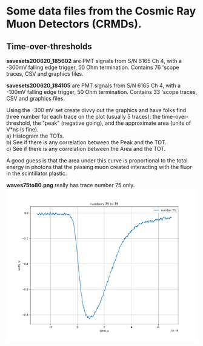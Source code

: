 # Some data files from the Cosmic Ray Muon Detectors (CRMDs).

## Time-over-thresholds

**savesets200620_185602**  are PMT signals from S/N 6165 Ch 4, with a -300mV falling edge trigger, 50 Ohm termination.  Contains 76 'scope traces, 
CSV and graphics files.

**savesets200620_184105**  are PMT signals from S/N 6165 Ch 4, with a -100mV falling edge trigger, 50 Ohm termination.  Contains 33 'scope traces, 
CSV and graphics files.

Using the -300 mV set create divvy out the graphics and have folks find three number for each trace on the plot (usually 5 traces): the 
time-over-threshold, the "peak" (negative going), and the approximate area (units of V*ns is fine).<br>
a) Histogram the TOTs.<br>
b) See if there is any correlation between the Peak and the TOT.<br>
c) See if there is any correlation between the Area and the TOT.<br>

A good guess is that the area under this curve is proportional to the total energy in photons that the passing muon created interacting with the
fluor in the scintillator plastic.

**waves75to80.png** really has trace number 75 only.<br>
<img src = "savesets200620_185602/waves75to80.png" alt="scope trace 76">

